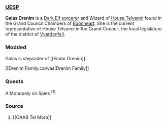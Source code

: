 ### [UESP](https://en.uesp.net/wiki/Morrowind:Galas_Drenim)
**Galas Drenim** is a [Dark Elf](https://en.uesp.net/wiki/Morrowind:Dark_Elf "Morrowind:Dark Elf") [sorcerer](https://en.uesp.net/wiki/Morrowind:Sorcerer "Morrowind:Sorcerer") and Wizard of [House Telvanni](https://en.uesp.net/wiki/Morrowind:House_Telvanni "Morrowind:House Telvanni") found in the Grand Council Chambers of [Ebonheart](https://en.uesp.net/wiki/Morrowind:Ebonheart "Morrowind:Ebonheart"). She is the current representative of House Telvanni in the Grand Council, the local legislature of the district of [Vvardenfell](https://en.uesp.net/wiki/Morrowind:Vvardenfell "Morrowind:Vvardenfell").
### Modded
Galas is stepsister of [[Endar Drenim]].

[[Drenim Family.canvas|Drenim Family]]
### Quests
A Monopoly on Spies <sup>[1]</sup>
### Source
1. [[OAAB Tel Mora]]